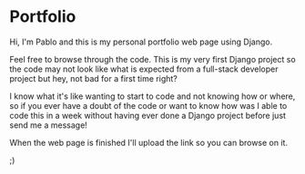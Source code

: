 # Portfolio

<p>
Hi, I'm Pablo and this is my personal portfolio web page using Django.
</p>
<p> 
Feel free to browse through the code. This is my very first Django project so the 
code may not look like what is expected from a full-stack developer
project but hey, not bad for a first time right? 
</p>
<p>
I know what it's like wanting to start to code and not knowing how or where, so if you
ever have a doubt of the code or want to know how was I able to code this in a week 
without having ever done a Django project before just send me a message!
</p>
<p>
When the web page is finished I'll upload the link so you can browse on it.
</p>
;)